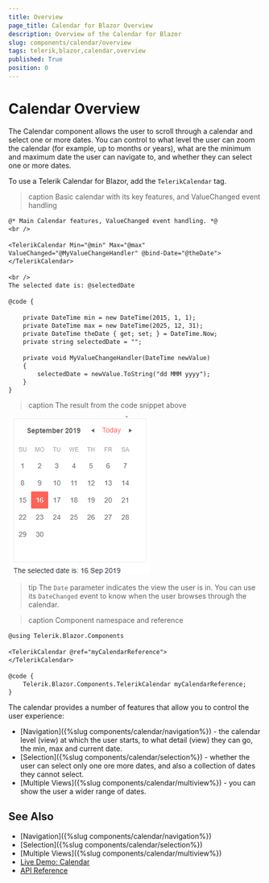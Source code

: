 ```yaml
---
title: Overview
page_title: Calendar for Blazor Overview
description: Overview of the Calendar for Blazor
slug: components/calendar/overview
tags: telerik,blazor,calendar,overview
published: True
position: 0
---
```


# Calendar Overview

The Calendar component allows the user to scroll through a calendar and select one or more dates. You can control to what level the user can zoom the calendar (for example, up to months or years), what are the minimum and maximum date the user can navigate to, and whether they can select one or more dates.

To use a Telerik Calendar for Blazor, add the `TelerikCalendar` tag.

>caption Basic calendar with its key features, and ValueChanged event handling

````CSHTML
@* Main Calendar features, ValueChanged event handling. *@
<br />

<TelerikCalendar Min="@min" Max="@max" ValueChanged="@MyValueChangeHandler" @bind-Date="@theDate">
</TelerikCalendar>

<br />
The selected date is: @selectedDate

@code {

    private DateTime min = new DateTime(2015, 1, 1);
    private DateTime max = new DateTime(2025, 12, 31);
    private DateTime theDate { get; set; } = DateTime.Now;
    private string selectedDate = "";

    private void MyValueChangeHandler(DateTime newValue)
    {
        selectedDate = newValue.ToString("dd MMM yyyy");
    }
}

````

>caption The result from the code snippet above

![](images/basic-calendar.png)

>tip The `Date` parameter indicates the view the user is in. You can use its `DateChanged` event to know when the user browses through the calendar.

>caption Component namespace and reference

````CSHTML
@using Telerik.Blazor.Components

<TelerikCalendar @ref="myCalendarReference">
</TelerikCalendar>

@code {
    Telerik.Blazor.Components.TelerikCalendar myCalendarReference;
}
````
The calendar provides a number of features that allow you to control the user experience:

* [Navigation]({%slug components/calendar/navigation%}) - the calendar level (view) at which the user starts, to what detail (view) they can go, the min, max and current date.
* [Selection]({%slug components/calendar/selection%}) - whether the user can select only one ore more dates, and also a collection of dates they cannot select.
* [Multiple Views]({%slug components/calendar/multiview%}) - you can show the user a wider range of dates.


## See Also

  * [Navigation]({%slug components/calendar/navigation%})
  * [Selection]({%slug components/calendar/selection%})
  * [Multiple Views]({%slug components/calendar/multiview%})
  * [Live Demo: Calendar](https://demos.telerik.com/blazor-ui/calendar/index)
  * [API Reference](https://docs.telerik.com/blazor-ui/api/Telerik.Blazor.Components.TelerikCalendarBase)
